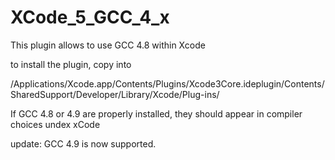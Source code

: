 XCode_5_GCC_4_x
===============

This plugin allows to use GCC 4.8 within Xcode

to install the plugin, copy into 

/Applications/Xcode.app/Contents/Plugins/Xcode3Core.ideplugin/Contents/SharedSupport/Developer/Library/Xcode/Plug-ins/

If GCC 4.8 or 4.9 are properly installed, they should appear in compiler choices undex xCode

update: GCC 4.9 is now supported.

